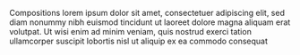 Compositions lorem ipsum dolor sit amet, consectetuer adipiscing elit, sed diam
nonummy nibh euismod tincidunt ut laoreet dolore magna aliquam erat volutpat. Ut
wisi enim ad minim veniam, quis nostrud exerci tation ullamcorper suscipit lobortis
nisl ut aliquip ex ea commodo consequat
